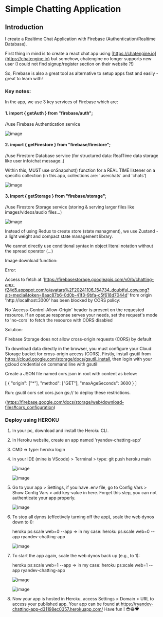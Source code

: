 # Simple Chatting Application



## Introduction

I create a Realtime Chat Application with Firebase (Authentication/Realtime Database).

First thing in mind is to create a react chat app using [https://chatengine.io](https://chatengine.io) but somehow, chatengine no longer supports new user (I could not find signup/register section on their website ?!)

So, Firebase is also a great tool as alternative to setup apps fast and easily - great to learn with!

### Key notes:

In the app, we use 3 key services of Firebase which are:

  #### 1. import { getAuth } from "firebase/auth"; 
  //use Firebase Authentication service

  ![image](https://github.com/user-attachments/assets/b9772269-65e3-4b00-aa9a-ac976ddbe338)

  #### 2. import { getFirestore } from "firebase/firestore"; 
  //use Firestore Database service (for structured data: RealTime data storage like user info/chat message..)

  Within this, MUST use onSnapshot() function for a REAL TIME listener on a specific collection (in this app, collections are: 'userchats' and 'chats')

  ![image](https://github.com/user-attachments/assets/e14761eb-a714-458c-b945-59273221966c)

  #### 3. import { getStorage } from "firebase/storage"; 
  //use Firestore Storage service (storing & serving larger files like images/videos/audio files...)

  ![image](https://github.com/user-attachments/assets/a0964a26-a262-4b39-8626-02ea5ff88a6d)

Instead of using Redux to create store (state managment), we use Zustand - a light weight and compact state management library.

We cannot directly use conditional syntax in object literal notation without the spread operator (...)

Image download function:

Error: 

Access to fetch at 'https://firebasestorage.googleapis.com/v0/b/chatting-app-f24d5.appspot.com/o/avatars%2F20241106_154734_doubtful_cow.png?alt=media&token=8aac87b6-0d0b-41f3-9bfa-c5f618d7044d' from origin 'http://localhost:3000' has been blocked by CORS policy: 

No 'Access-Control-Allow-Origin' header is present on the requested resource. If an opaque response serves your needs, set the request's mode to 'no-cors' to fetch the resource with CORS disabled

Solution: 

Firebase Storage does not allow cross-origin requests (CORS) by default

To download data directly in the browser, you must configure your Cloud Storage bucket for cross-origin access (CORS). Firstly, install gsutil from https://cloud.google.com/storage/docs/gsutil_install, then login with your gcloud credential on command line with gsutil

Create a JSON file named cors.json in root with content as below:

[
  {
    "origin": ["*"],
    "method": ["GET"],
    "maxAgeSeconds": 3600
  }
]

Run: gsutil cors set cors.json gs://<your-cloud-storage-bucket> to deploy these restrictions.

(https://firebase.google.com/docs/storage/web/download-files#cors_configuration)

### Deploy using HEROKU

1. In your pc, download and install the Heroku CLI.

2. In Heroku website, create an app named 'ryandev-chatting-app'

3. CMD => type: heroku login

4. In your IDE (mine is VScode) > Terminal > type: git push heroku main

   ![image](https://github.com/user-attachments/assets/4501d890-7d5a-4584-9801-3f76cb295793)

   ![image](https://github.com/user-attachments/assets/1d63e7bd-02ca-4239-94f8-0713daa32c8f)

5. Go to your app > Settings, if you have .env file, go to Config Vars > Show Config Vars > add key-value in here. Forget this step, you can not authenticate your app properly. 

   ![image](https://github.com/user-attachments/assets/02a425a3-a9b8-4810-a3a9-a68beacac133)

6. To stop all dynos (effectively turning off the app), scale the web dynos down to 0:

   heroku ps:scale web=0 --app <app-name> => in my case: heroku ps:scale web=0 --app ryandev-chatting-app

   ![image](https://github.com/user-attachments/assets/4dbda06a-ec68-499b-85d4-8f8390c7d070)


8. To start the app again, scale the web dynos back up (e.g., to 1):

   heroku ps:scale web=1 --app <app-name> => in my case:  heroku ps:scale web=1 --app ryandev-chatting-app

   ![image](https://github.com/user-attachments/assets/1b16abc4-c2ff-4563-b56a-68c9010a5d17)

   ![image](https://github.com/user-attachments/assets/973cf472-4cd8-4f64-afee-d2a40a502d70)


9. Now your app is hosted in Heroku, access Settings > Domain > URL to access your published app.
   Your app can be found at https://ryandev-chatting-app-d31198ec0357.herokuapp.com/
   Have fun ! 😎😁❤




